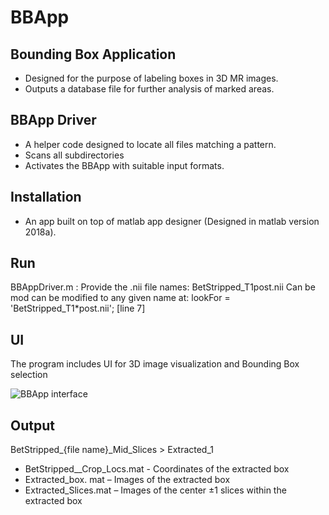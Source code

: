 
# BBApp

## Bounding Box Application
- Designed for the purpose of labeling boxes in 3D MR images.
- Outputs a database file for further analysis of marked areas.

## BBApp Driver
- A helper code designed to locate all files matching a pattern.
- Scans all subdirectories 
- Activates the BBApp with suitable input formats.

## Installation
- An app built on top of matlab app designer (Designed in matlab version 2018a).

## Run
BBAppDriver.m : Provide the .nii file names:
BetStripped_T1post.nii 
Can be mod can be modified to any given name at:
lookFor = 'BetStripped_T1*post.nii'; [line 7]

## UI
The program includes UI for 3D image visualization and Bounding Box selection

![BBApp interface](https://drive.google.com/uc?id=0BzANjYEFuIdjS1Jpbmp6UHg1enVmZ3hxZElkcnBvOEdncS1Z)

## Output
BetStripped_{file name}_Mid_Slices > Extracted_1
 - BetStripped_<file name>_Crop_Locs.mat - Coordinates of the extracted box
 - Extracted_box. mat – Images of the extracted box
 - Extracted_Slices.mat – Images of the center ±1 slices within the extracted box
